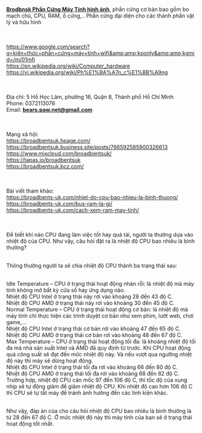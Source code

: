 <b><a href="https://broadbents-uk.com/">Brodbnsk Phần Cứng Máy Tính hình ảnh</a></b>, phần cứng cơ bản bao gồm bo mạch chủ, CPU, RAM, ổ cứng,.. Phần cứng đại diện cho các thành phần vật lý và hữu hình

<br><br><a href="https://www.google.com/search?q=kiến+thức+phần+cứng+máy+tính+wifi&amp;amp;kponly&amp;amp;kgmid=/m/01mfj">https://www.google.com/search?q=kiến+thức+phần+cứng+máy+tính+wifi&amp;amp;kponly&amp;amp;kgmid=/m/01mfj</a>
<br><a href="https://en.wikipedia.org/wiki/Computer_hardware">https://en.wikipedia.org/wiki/Computer_hardware</a>
<br><a href="https://vi.wikipedia.org/wiki/Ph%E1%BA%A7n_c%E1%BB%A9ng">https://vi.wikipedia.org/wiki/Ph%E1%BA%A7n_c%E1%BB%A9ng</a>

<br><br>Địa chỉ: 5 Hồ Học Lãm, phường 16, Quận 8, Thành phố Hồ Chí Minh
<br>Phone: 0372113076
<br>Email: <b><a href="bears.paw.net@gmail.com">bears.paw.net@gmail.com</a></b>

<br><br>Mạng xã hội:
<br><a href="https://broadbentsuk.hpage.com/">https://broadbentsuk.hpage.com/</a>
<br><a href="https://broadbentsuk.business.site/posts/766592585900326613">https://broadbentsuk.business.site/posts/766592585900326613</a>
<br><a href="https://www.mixcloud.com/broadbentsuk/">https://www.mixcloud.com/broadbentsuk/</a>
<br><a href="https://tapas.io/broadbentsuk">https://tapas.io/broadbentsuk</a>
<br><a href="https://broadbentsuk.bcz.com/">https://broadbentsuk.bcz.com/</a>

<br><br>Bài viết tham khảo:
<br><a href="https://broadbents-uk.com/nhiet-do-cpu-bao-nhieu-la-binh-thuong/">https://broadbents-uk.com/nhiet-do-cpu-bao-nhieu-la-binh-thuong/</a>
<br><a href="https://broadbents-uk.com/bus-ram-la-gi/">https://broadbents-uk.com/bus-ram-la-gi/</a>
<br><a href="https://broadbents-uk.com/cach-xem-ram-may-tinh/">https://broadbents-uk.com/cach-xem-ram-may-tinh/</a>

<br><br>Để biết khi nào CPU đang làm việc tốt hay quá tải, người ta thường dựa vào nhiệt độ của CPU. Như vậy, câu hỏi đặt ra là nhiệt độ CPU bao nhiêu là bình thường?

<br>Thông thường người ta sẽ chia nhiệt độ CPU thành ba trạng thái sau:

<br>Idle Temperature – CPU ở trạng thái hoạt động nhàn rỗi: là nhiệt độ mà máy tính không mở bất kỳ cửa sổ hay ứng dụng nào. 
<br>Nhiệt độ CPU Intel ở trạng thái này rơi vào khoảng 28 đến 43 độ C.
<br>Nhiệt độ CPU AMD ở trạng thái này rơi vào khoảng 30 đến 45 độ C.
<br>Normal Temperature – CPU ở trạng thái hoạt động cơ bản: là nhiệt độ mà máy tính chỉ thực hiện các trình duyệt cơ bản như xem phim, lướt web, chơi game,…
<br>Nhiệt độ CPU Intel ở trạng thái cơ bản rơi vào khoảng 47 đến 65 độ C.
<br>Nhiệt độ CPU AMD ở trạng thái cơ bản rơi vào khoảng 48 đến 67 độ C.
<br>Max Temperature – CPU ở trạng thái hoạt động tối đa: là khoảng nhiệt độ tối đa mà nhà sản xuất Intel và AMD đã quy định từ trước. Khi CPU hoạt động quá công suất sẽ đạt đến mức nhiệt độ này. Và nếu vượt qua ngưỡng nhiệt độ này thì máy sẽ dừng hoạt động.
<br>Nhiệt độ CPU Intel ở trạng thái tối đa rơi vào khoảng 66 đến 80 độ C.
<br>Nhiệt độ CPU AMD ở trạng thái tối đa rơi vào khoảng 68 đến 82 độ C.
<br>Trường hợp, nhiệt độ CPU cán mốc 97 đến 106 độ C, thì tốc độ của xung nhịp sẽ tự động giảm để giảm nhiệt độ CPU. Khi nhiệt độ cao hơn 106 độ C thì CPU sẽ tự tắt máy để tránh ảnh hưởng đến các linh kiện khác.

<br>Như vậy, đáp án của cho câu hỏi nhiệt độ CPU bao nhiêu là bình thường là từ 28 đến 67 độ C. Ở mức nhiệt độ này thì máy tính của bạn sẽ ở trạng thái hoạt động tốt nhất. 
